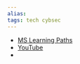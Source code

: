 ```yaml
---
alias: 
tags: tech cybsec 
---
```


- [MS Learning Paths](https://learn.microsoft.com/en-us/certifications/exams/az-500/)
- [YouTube](https://www.youtube.com/watch?v=6vISzj-z8k4)
- 